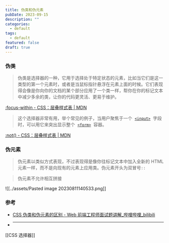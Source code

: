 ```yaml
---
title: 伪类和伪元素
pubDate: 2023-09-15
description: ""
categories:
  - default
tags:
  - default
featured: false
draft: true
---
```


### 伪类

> 伪类是选择器的一种，它用于选择处于特定状态的元素，比如当它们是这一类型的第一个元素时，或者是当鼠标指针悬浮在元素上面的时候。它们表现得会像是你向你的文档的某个部分应用了一个类一样，帮你在你的标记文本中减少多余的类，让你的代码更灵活、更易于维护。

[:focus-within - CSS：层叠样式表 | MDN](https://developer.mozilla.org/zh-CN/docs/Web/CSS/:focus-within)

> 这个选择器非常有用，举个常见的例子，当用户聚焦于一个  [`<input>`](https://developer.mozilla.org/zh-CN/docs/Web/HTML/Element/input)  字段时，可以用它来突出显示整个  [`<form>`](https://developer.mozilla.org/zh-CN/docs/Web/HTML/Element/form)  容器。


[:not() - CSS：层叠样式表 | MDN](https://developer.mozilla.org/zh-CN/docs/Web/CSS/:not)




### 伪元素

> 伪元素以类似方式表现，不过表现得是像你往标记文本中加入全新的 HTML 元素一样，而不是向现有的元素上应用类。伪元素开头为双冒号`::`

> 伪元素不允许相互拼接

![[../assets/Pasted image 20230811140533.png]]

### 参考

- [CSS 伪类和伪元素的区别 - Web 前端工程师面试题讲解\_哔哩哔哩\_bilibili](https://www.bilibili.com/video/BV1h7411P7Pz/?share_source=copy_web&vd_source=f5d15384f6f30e1d80d40948354bf681)
- ***

[[CSS 选择器]]
